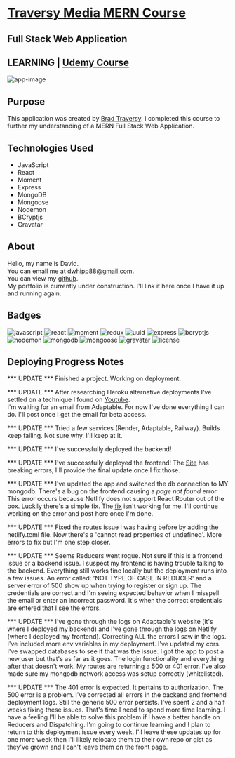 # [Traversy Media MERN Course](https://www.udemy.com/course/mern-stack-front-to-back/)

## Full Stack Web Application

## LEARNING | [Udemy Course](https://www.udemy.com/course/mern-stack-front-to-back/)

![app-image](./client/src/img/app-screenshot.png)

## Purpose

This application was created by [Brad Traversy](https://www.udemy.com/user/brad-traversy/). I completed this course to further my understanding of a MERN Full Stack Web Application.

## Technologies Used

- JavaScript
- React
- Moment
- Express
- MongoDB
- Mongoose
- Nodemon
- BCryptjs
- Gravatar

## About

Hello, my name is David. \
You can email me at dwhipp88@gmail.com. \
You can view my [github](https://github.com/D-Whipp). \
My portfolio is currently under construction. I'll link it here once I have it up and running again.

## Badges

![javascript](https://img.shields.io/badge/language-javascript-blue?style=plastic&logo=github)
![react](https://img.shields.io/badge/react-18.2.0-blue?style=plastic&logo=github)
![moment](https://img.shields.io/badge/moment-2.24.0-blue?style=plastic&logo=github)
![redux](https://img.shields.io/badge/redux-4.2.0-blue?style=plastic&logo=github)
![uuid](https://img.shields.io/badge/uuid-9.0.0-blue?style=plastic&logo=github)
![express](https://img.shields.io/badge/express-4.18.2-blue?style=plastic&logo=express)
![bcryptjs](https://img.shields.io/badge/bcryptjs-2.4.3-blue?style=plastic&logo=github)
![nodemon](https://img.shields.io/badge/nodemon-2.0.20-blue?style=plastic&logo=mongodb)
![mongodb](https://img.shields.io/badge/mongo-DB-blue?style=plastic&logo=mongodb)
![mongoose](https://img.shields.io/badge/mongoose-6.7.2-blue?style=plastic&logo=mongodb)
![gravatar](https://img.shields.io/badge/gravatar-1.8.2-blue?style=plastic&logo=gravatar)
![license](https://img.shields.io/badge/license-MIT-blue?style=plastic&logo=github)

## Deploying Progress Notes

*** UPDATE ***
Finished a project. Working on deployment.

*** UPDATE *** 
After researching Heroku alternative deployments I've settled on a technique I found on [Youtube](https://www.youtube.com/watch?v=l1CYFQ1F9N8). \
I'm waiting for an email from Adaptable. For now I've done everything I can do. I'll post once I get the email for beta access.

*** UPDATE ***
Tried a few services (Render, Adaptable, Railway). Builds keep failing. Not sure why. I'll keep at it.

*** UPDATE ***
I've successfully deployed the backend!

*** UPDATE ***
I've successfully deployed the frontend!
The [Site](https://startling-sorbet-ade77f.netlify.app/) has breaking errors, I'll provide the final update once I fix those.

*** UPDATE ***
I've updated the app and switched the db connection to MY mongodb. There's a bug on the frontend causing a *page not found* error.
This error occurs because Netlify does not support React Router out of the box. Luckily there's a simple fix. The [fix](https://www.freecodecamp.org/news/how-to-deploy-a-routed-react-app-to-netlify/) isn't working for me.
I'll continue working on the error and post here once I'm done.

*** UPDATE ***
Fixed the routes issue I was having before by adding the netlify.toml file. Now there's a 'cannot read properties of undefined'. More errors to fix but I'm one step closer.

*** UPDATE ***
Seems Reducers went rogue. Not sure if this is a frontend issue or a backend issue. I suspect my frontend is having trouble talking to the backend. Everything still works fine locally but the deployment runs into a few issues. An error called: 'NOT TYPE OF CASE IN REDUCER' and a server error of 500 show up when trying to register or sign up. The credentials are correct and I'm seeing expected behavior when I misspell the email or enter an incorrect password. It's when the correct credentials are entered that I see the errors.

*** UPDATE ***
I've gone through the logs on Adaptable's website (it's where I deployed my backend) and I've gone through the logs on Netlify (where I deployed my frontend). Correcting ALL the errors I saw in the logs. I've included more env variables in my deployment. I've updated my cors. I've swapped databases to see if that was the issue. I got the app to post a new user but that's as far as it goes. The login functionality and everything after that doesn't work. My routes are returning a 500 or 401 error. I've also made sure my mongodb network access was setup correctly (whitelisted).

*** UPDATE ***
The 401 error is expected. It pertains to authorization. The 500 error is a problem. I've corrected all errors in the backend and frontend deployment logs. Still the generic 500 error persists. I've spent 2 and a half weeks fixing these issues. That's time I need to spend more time learning. I have a feeling I'll be able to solve this problem if I have a better handle on Reducers and Dispatching. I'm going to continue learning and I plan to return to this deployment issue every week. I'll leave these updates up for one more week then I'll likely relocate them to their own repo or gist as they've grown and I can't leave them on the front page.
